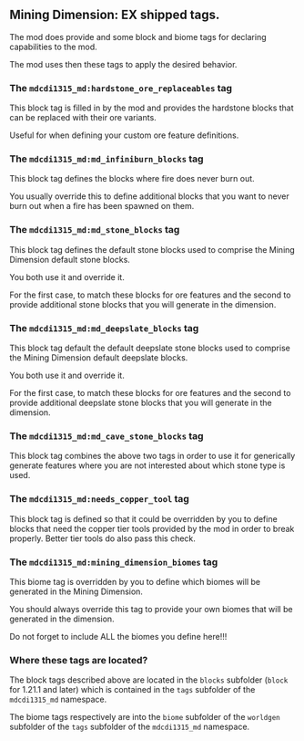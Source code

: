 
## Mining Dimension: EX shipped tags.

The mod does provide and some block and biome tags for declaring capabilities to the mod.

The mod uses then these tags to apply the desired behavior.

### The `mdcdi1315_md:hardstone_ore_replaceables` tag

This block tag is filled in by the mod and provides the hardstone blocks that can be replaced with their ore variants.

Useful for when defining your custom ore feature definitions.

### The `mdcdi1315_md:md_infiniburn_blocks` tag

This block tag defines the blocks where fire does never burn out.

You usually override this to define additional blocks that you want to never burn out when a fire has been spawned on them.

### The `mdcdi1315_md:md_stone_blocks` tag

This block tag defines the default stone blocks used to comprise the Mining Dimension default stone blocks.

You both use it and override it.

For the first case, to match these blocks for ore features and the second to provide additional stone blocks that you will generate in the dimension.

### The `mdcdi1315_md:md_deepslate_blocks` tag

This block tag default the default deepslate stone blocks used to comprise the Mining Dimension default deepslate blocks.

You both use it and override it.

For the first case, to match these blocks for ore features and the second to provide additional deepslate stone blocks that you will generate in the dimension.

### The `mdcdi1315_md:md_cave_stone_blocks` tag

This block tag combines the above two tags in order to use it for generically generate features where you are not interested about which stone type is used.

### The `mdcdi1315_md:needs_copper_tool` tag

This block tag is defined so that it could be overridden by you to define blocks that need the copper tier tools provided by the mod in order to break properly. Better tier tools do also pass this check.

### The `mdcdi1315_md:mining_dimension_biomes` tag

This biome tag is overridden by you to define which biomes will be generated in the Mining Dimension.

You should always override this tag to provide your own biomes that will be generated in the dimension.

Do not forget to include ALL the biomes you define here!!!

### Where these tags are located?

The block tags described above are located in the `blocks` subfolder (`block` for 1.21.1 and later) which is contained in the `tags` subfolder of the `mdcdi1315_md` namespace. 

The biome tags respectively are into the `biome` subfolder of the `worldgen` subfolder of the `tags` subfolder of the `mdcdi1315_md` namespace.


